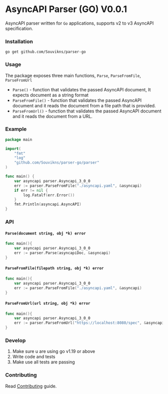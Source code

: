 
# AsyncAPI Parser (GO) V0.0.1

AsyncAPI parser written for `Go` applications, supports v2 to v3 AsyncAPI specification. 

### Installation

```
go get github.com/Souvikns/parser-go
```

### Usage 
The package exposes three main functions, `Parse`, `ParseFromFile`, `ParseFromUrl`

- `Parse()` - function that validates the passed AsyncAPI document, It expects document as a string format
- `ParseFromFile()` - function that validates the passed AsyncAPI document and it reads the document from a file path that is provided.
- `ParseFromUrl()` - function that validates the passed AsyncAPI document and it reads the document from a URL.

### Example

```go
package main

import(
    "fmt"
    "log"
    "github.com/Souvikns/parser-go/parser"
)

func main() {
    var asyncapi parser.Asyncapi_3_0_0
    err := parser.ParseFromFile("./asyncapi.yaml", &asyncapi)
    if err != nil {
        log.Fatalf(err.Error())
    }
    fmt.Println(asyncapi.AsyncAPI)
}
```

### API

#### `Parse(document string, obj *k) error`

```go
func main(){
	var asyncapi parser.Asyncapi_3_0_0
	err := parser.Parse(asyncapiDoc, &asyncapi)
}
```


#### `ParseFromFile(filepath string, obj *k) error`

```go
func main(){
	var asyncapi parser.Asyncapi_3_0_0
	err := parser.ParseFromFile("./asyncapi.yaml", &asyncapi)
}
```

#### `ParseFromUrl(url string, obj *k) error`


```go
func main(){
	var asyncapi parser.Asyncapi_3_0_0
	err := parser.ParseFromUrl("https://localhost:8080/spec", &asyncapi)
}
```


### Develop

1. Make sure u are using go v1.19 or above
2. Write code and tests 
3. Make use all tests are passing


### Contributing

Read [Contributing](https://github.com/asyncapi/.github/blob/master/CONTRIBUTING.md) guide. 
